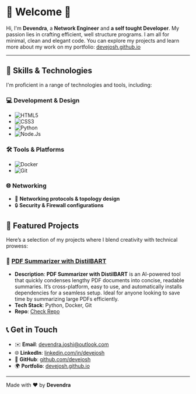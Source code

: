 # 🌟 Welcome 🌟

Hi, I'm **Devendra**, a **Network Engineer** and **a self tought Developer**. My passion lies in crafting efficient, well structure programs. I am all for minimal, clean and elegant code.
You can explore my projects and learn more about my work on my portfolio: [devejosh.github.io](https://devejosh.github.io)

---

## 🚀 Skills & Technologies

I'm proficient in a range of technologies and tools, including:

### 💻 **Development & Design**
- ![HTML5](https://img.shields.io/badge/HTML5-%23E34F26.svg?style=flat&logo=html5&logoColor=white)
- ![CSS3](https://img.shields.io/badge/CSS3-%231572B6.svg?style=flat&logo=css3&logoColor=white)
- ![Python](https://img.shields.io/badge/Python-%2314354C.svg?style=flat&logo=python&logoColor=white)
- ![Node.Js](https://img.shields.io/badge/Node.js-%2314354C.svg?style=flat&logo=nodedotjs)

### 🛠️ **Tools & Platforms**
- ![Docker](https://img.shields.io/badge/Docker-%2339B8D4.svg?style=flat&logo=docker&logoColor=white)
- ![Git](https://img.shields.io/badge/Git-%23F14E32.svg?style=flat&logo=git&logoColor=white)

### 🌐 **Networking**
- 🔌 **Networking protocols & topology design**
- 🔒 **Security & Firewall configurations**



## 📂 Featured Projects

Here’s a selection of my projects where I blend creativity with technical prowess:

### 🚀 **[PDF Summarizer with DistilBART]([https://github.com/devejosh/python-llm])**
- **Description**: **PDF Summarizer with DistilBART** is an AI-powered tool that quickly condenses lengthy PDF documents into concise, readable summaries. It’s cross-platform, easy to use, and automatically installs dependencies for a seamless setup. Ideal for anyone looking to save time by summarizing large PDFs efficiently.
- **Tech Stack**: Python, Docker, Git
- **Repo**: [Check Repo](https://github.com/devejosh/python-llm)
<!-- 
### 🧰 **[Web Automation Suite](https://github.com/devejosh/web-automation-suite)**
- **Description**: A collection of Python scripts to automate web-related tasks for greater productivity.
- **Tech Stack**: Python, HTML/CSS
- **Demo**: [Live Demo](https://devejosh.github.io/web-automation-suite)

### 🌍 **[Dockerized Microservices](https://github.com/devejosh/docker-microservices)**
- **Description**: A set of containerized microservices built to demonstrate scalability and reliability in Docker environments.
- **Tech Stack**: Docker, Python, Git
- **Demo**: [Live Demo](https://devejosh.github.io/docker-microservices) -->



## 📞 Get in Touch

- ✉️ **Email**: [devendra.joshi@outlook.com](mailto:devendra.joshi@outlook.com)
- 🌐 **LinkedIn**: [linkedin.com/in/devejosh](https://linkedin.com/in/devejosh)
- 🐙 **GitHub**: [github.com/devejosh](https://github.com/devejosh)
- 🌍 **Portfolio**: [devejosh.github.io](https://devejosh.github.io)


---  

Made with ❤️ by **Devendra**  
